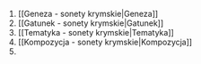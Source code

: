 1. [[Geneza - sonety krymskie|Geneza]]
2. [[Gatunek - sonety krymskie|Gatunek]]
3. [[Tematyka - sonety krymskie|Tematyka]]
4. [[Kompozycja - sonety krymskie|Kompozycja]]
5. 